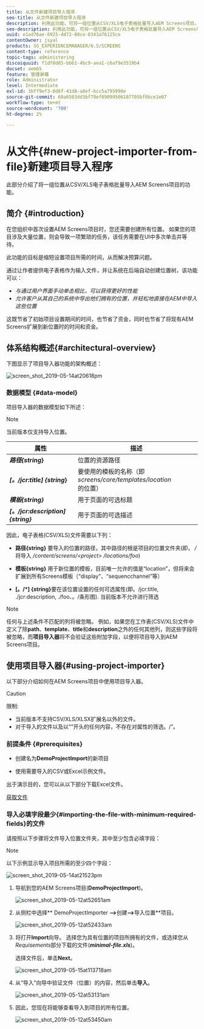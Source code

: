 ```yaml
---
title: 从文件新建项目导入程序
seo-title: 从文件新建项目导入程序
description: 利用此功能，可将一组位置从CSV/XLS电子表格批量导入AEM Screens项目。
seo-description: 利用此功能，可将一组位置从CSV/XLS电子表格批量导入AEM Screens项目。
uuid: e1ad76ae-6925-4d72-80ce-8343a76125ce
contentOwner: jsyal
products: SG_EXPERIENCEMANAGER/6.5/SCREENS
content-type: reference
topic-tags: administering
discoiquuid: f1df8d05-bb61-4bc9-aea1-c6af9e3519b4
docset: aem65
feature: 管理屏幕
role: Administrator
level: Intermediate
exl-id: 3bff9ef3-0d6f-41d8-a8ef-bcc5a795990e
source-git-commit: 60a6583dd3bf79ef09099506107705bf0bce1e07
workflow-type: tm+mt
source-wordcount: '700'
ht-degree: 2%

---
```


# 从文件{#new-project-importer-from-file}新建项目导入程序

此部分介绍了将一组位置从CSV/XLS电子表格批量导入AEM Screens项目的功能。

## 简介 {#introduction}

在您组织中首次设置AEM Screens项目时，您还需要创建所有位置。 如果您的项目涉及大量位置，则会导致一项繁琐的任务，该任务需要在UI中多次单击并等待。

此功能的目标是缩短设置项目所需的时间，从而解决预算问题。

通过让作者提供电子表格作为输入文件，并让系统在后端自动创建位置树，该功能可以：

* *与通过用户界面手动单击相比，可以获得更好的性能*
* *允许客户从其自己的系统中导出他们拥有的位置，并轻松地直接在AEM中导入这些位置*

这既节省了初始项目设置期间的时间，也节省了资金，同时也节省了将现有AEM Screens扩展到新位置时的时间和资金。

## 体系结构概述{#architectural-overview}

下图显示了项目导入器功能的架构概述：

![screen_shot_2019-05-14at20618pm](assets/screen_shot_2019-05-14at20618pm.png)

### 数据模型 {#data-model}

项目导入器的数据模型如下所述：

>[!NOTE]
>
>当前版本仅支持导入位置。

| **属性** | **描述** |
|---|---|
| ***路径{string*}** | 位置的资源路径 |
| ***[。/jcr:title] {string*}** | 要使用的模板的名称（即&#x200B;*screens/core/templates/location*&#x200B;的位置） |
| ***模板{string}*** | 用于页面的可选标题 |
| ***[。/jcr:description] {string}*** | 用于页面的可选描述 |

因此，电子表格(CSV/XLS)文件需要以下列：

* **路径{string}** 要导入的位置的路径，其中路径的根是项目的位置文件夹(即， */* 将导入 */content/screens/&lt;project> /locations/foo*)

* **模板{string}** 用于新位置的模板，目前唯一允许的值是“location”，但将来会扩展到所有Screens模板（“display”、“sequencchannel”等）
* **[。/*] {string}**&#x200B;要在该位置设置的任何可选属性(即。/jcr:title, ./jcr:description, ./foo、。/条形图). 当前版本不允许进行筛选

>[!NOTE]
>
>任何与上述条件不匹配的列将被忽略。 例如，如果您在工作表(CSV/XLS)文件中定义了除&#x200B;**path**、**template**、**title**&#x200B;和&#x200B;**description**&#x200B;之外的任何其他列，则这些字段将被忽略，而&#x200B;**项目导入器**&#x200B;将不会验证这些附加字段，以便将项目导入到AEM Screens项目。

## 使用项目导入器{#using-project-importer}

以下部分介绍如何在AEM Screens项目中使用项目导入器。

>[!CAUTION]
>
>限制:
>
>* 当前版本不支持CSV/XLS/XLSX扩展名以外的文件。
>* 对于导入的文件以及以“”开头的任何内容，不存在对属性的筛选。/”。

>



### 前提条件 {#prerequisites}

* 创建名为&#x200B;**DemoProjectImport**&#x200B;的新项目

* 使用需要导入的CSV或Excel示例文件。

出于演示目的，您可以从以下部分下载Excel文件。

[获取文件](assets/minimal-file.xls)

### 导入必填字段最少{#importing-the-file-with-minimum-required-fields}的文件

请按照以下步骤将文件导入位置文件夹，其中至少包含必填字段：

>[!NOTE]
>
>以下示例显示导入项目所需的至少四个字段：

![screen_shot_2019-05-14at21523pm](assets/screen_shot_2019-05-14at21523pm.png)

1. 导航到您的AEM Screens项目(**DemoProjectImport**)。

   ![screen_shot_2019-05-12at52651am](assets/screen_shot_2019-05-12at52651am.png)

1. 从侧栏中选择** DemoProjectImporter **—>**&#x200B;创建&#x200B;**—>**&#x200B;导入位置**项目。

   ![screen_shot_2019-05-12at52433am](assets/screen_shot_2019-05-12at52433am.png)

1. 将打开&#x200B;**Import**&#x200B;向导。 选择您为具有位置的项目所拥有的文件，或选择您从&#x200B;*Requisements*&#x200B;部分下载的文件(***minimal-file.xls***)。

   选择文件后，单击&#x200B;**Next**。

   ![screen_shot_2019-05-15at113718am](assets/screen_shot_2019-05-15at113718am.png)

1. 从“导入”向导中验证文件（位置）的内容，然后单击&#x200B;**导入**。

   ![screen_shot_2019-05-12at53131am](assets/screen_shot_2019-05-12at53131am.png)

1. 因此，您现在将能够查看导入到项目的所有位置。

   ![screen_shot_2019-05-12at53450am](assets/screen_shot_2019-05-12at53450am.png)
